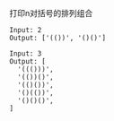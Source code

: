 打印n对括号的排列组合

```
Input: 2
Output: ['(())', '()()']
```

```
Input: 3
Output: [
  '((()))',
  '(())()',
  '(()())',
  '()(())',
  '()()()',
]
```
